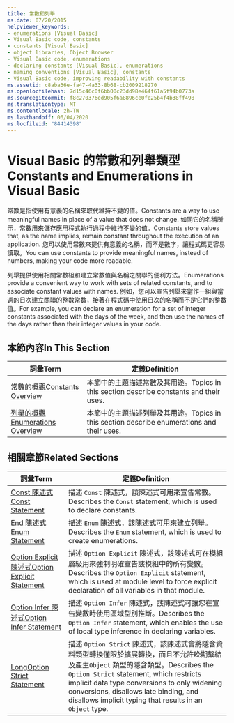 ```yaml
---
title: 常數和列舉
ms.date: 07/20/2015
helpviewer_keywords:
- enumerations [Visual Basic]
- Visual Basic code, constants
- constants [Visual Basic]
- object libraries, Object Browser
- Visual Basic code, enumerations
- declaring constants [Visual Basic], enumerations
- naming conventions [Visual Basic], constants
- Visual Basic code, improving readability with constants
ms.assetid: c8aba36e-fa47-4a33-8b68-cb2009218270
ms.openlocfilehash: 7d15c46c0f6bb00c23dd98e464f61a5f94b0773a
ms.sourcegitcommit: f8c270376ed905f6a8896ce0fe25b4f4b38ff498
ms.translationtype: MT
ms.contentlocale: zh-TW
ms.lasthandoff: 06/04/2020
ms.locfileid: "84414398"
---
```

# <a name="constants-and-enumerations-in-visual-basic"></a><span data-ttu-id="9c4ae-102">Visual Basic 的常數和列舉類型</span><span class="sxs-lookup"><span data-stu-id="9c4ae-102">Constants and Enumerations in Visual Basic</span></span>
<span data-ttu-id="9c4ae-103">常數是指使用有意義的名稱來取代維持不變的值。</span><span class="sxs-lookup"><span data-stu-id="9c4ae-103">Constants are a way to use meaningful names in place of a value that does not change.</span></span> <span data-ttu-id="9c4ae-104">如同它的名稱所示，常數用來儲存應用程式執行過程中維持不變的值。</span><span class="sxs-lookup"><span data-stu-id="9c4ae-104">Constants store values that, as the name implies, remain constant throughout the execution of an application.</span></span> <span data-ttu-id="9c4ae-105">您可以使用常數來提供有意義的名稱，而不是數字，讓程式碼更容易讀取。</span><span class="sxs-lookup"><span data-stu-id="9c4ae-105">You can use constants to provide meaningful names, instead of numbers, making your code more readable.</span></span>  
  
 <span data-ttu-id="9c4ae-106">列舉提供使用相關常數組和建立常數值與名稱之關聯的便利方法。</span><span class="sxs-lookup"><span data-stu-id="9c4ae-106">Enumerations provide a convenient way to work with sets of related constants, and to associate constant values with names.</span></span> <span data-ttu-id="9c4ae-107">例如，您可以宣告列舉來當作一組與當週的日次建立關聯的整數常數，接著在程式碼中使用日次的名稱而不是它們的整數值。</span><span class="sxs-lookup"><span data-stu-id="9c4ae-107">For example, you can declare an enumeration for a set of integer constants associated with the days of the week, and then use the names of the days rather than their integer values in your code.</span></span>  
  
## <a name="in-this-section"></a><span data-ttu-id="9c4ae-108">本節內容</span><span class="sxs-lookup"><span data-stu-id="9c4ae-108">In This Section</span></span>  
  
|<span data-ttu-id="9c4ae-109">詞彙</span><span class="sxs-lookup"><span data-stu-id="9c4ae-109">Term</span></span>|<span data-ttu-id="9c4ae-110">定義</span><span class="sxs-lookup"><span data-stu-id="9c4ae-110">Definition</span></span>|  
|---|---|  
|[<span data-ttu-id="9c4ae-111">常數的概觀</span><span class="sxs-lookup"><span data-stu-id="9c4ae-111">Constants Overview</span></span>](constants-overview.md)|<span data-ttu-id="9c4ae-112">本節中的主題描述常數及其用途。</span><span class="sxs-lookup"><span data-stu-id="9c4ae-112">Topics in this section describe constants and their uses.</span></span>|  
|[<span data-ttu-id="9c4ae-113">列舉的概觀</span><span class="sxs-lookup"><span data-stu-id="9c4ae-113">Enumerations Overview</span></span>](enumerations-overview.md)|<span data-ttu-id="9c4ae-114">本節中的主題描述列舉及其用途。</span><span class="sxs-lookup"><span data-stu-id="9c4ae-114">Topics in this section describe enumerations and their uses.</span></span>|  
  
## <a name="related-sections"></a><span data-ttu-id="9c4ae-115">相關章節</span><span class="sxs-lookup"><span data-stu-id="9c4ae-115">Related Sections</span></span>  
  
|<span data-ttu-id="9c4ae-116">詞彙</span><span class="sxs-lookup"><span data-stu-id="9c4ae-116">Term</span></span>|<span data-ttu-id="9c4ae-117">定義</span><span class="sxs-lookup"><span data-stu-id="9c4ae-117">Definition</span></span>|  
|---|---|  
|[<span data-ttu-id="9c4ae-118">Const 陳述式</span><span class="sxs-lookup"><span data-stu-id="9c4ae-118">Const Statement</span></span>](../../../language-reference/statements/const-statement.md)|<span data-ttu-id="9c4ae-119">描述 `Const` 陳述式，該陳述式可用來宣告常數。</span><span class="sxs-lookup"><span data-stu-id="9c4ae-119">Describes the `Const` statement, which is used to declare constants.</span></span>|  
|[<span data-ttu-id="9c4ae-120">End 陳述式</span><span class="sxs-lookup"><span data-stu-id="9c4ae-120">Enum Statement</span></span>](../../../language-reference/statements/enum-statement.md)|<span data-ttu-id="9c4ae-121">描述 `Enum` 陳述式，該陳述式可用來建立列舉。</span><span class="sxs-lookup"><span data-stu-id="9c4ae-121">Describes the `Enum` statement, which is used to create enumerations.</span></span>|  
|[<span data-ttu-id="9c4ae-122">Option Explicit 陳述式</span><span class="sxs-lookup"><span data-stu-id="9c4ae-122">Option Explicit Statement</span></span>](../../../language-reference/statements/option-explicit-statement.md)|<span data-ttu-id="9c4ae-123">描述 `Option Explicit` 陳述式，該陳述式可在模組層級用來強制明確宣告該模組中的所有變數。</span><span class="sxs-lookup"><span data-stu-id="9c4ae-123">Describes the `Option Explicit` statement, which is used at module level to force explicit declaration of all variables in that module.</span></span>|  
|[<span data-ttu-id="9c4ae-124">Option Infer 陳述式</span><span class="sxs-lookup"><span data-stu-id="9c4ae-124">Option Infer Statement</span></span>](../../../language-reference/statements/option-infer-statement.md)|<span data-ttu-id="9c4ae-125">描述 `Option Infer` 陳述式，該陳述式可讓您在宣告變數時使用區域型別推斷。</span><span class="sxs-lookup"><span data-stu-id="9c4ae-125">Describes the `Option Infer` statement, which enables the use of local type inference in declaring variables.</span></span>|  
|[<span data-ttu-id="9c4ae-126">Long</span><span class="sxs-lookup"><span data-stu-id="9c4ae-126">Option Strict Statement</span></span>](../../../language-reference/statements/option-strict-statement.md)|<span data-ttu-id="9c4ae-127">描述 `Option Strict` 陳述式，該陳述式會將隱含資料類型轉換僅限於擴展轉換，而且不允許晚期繫結及產生`Object` 類型的隱含類型。</span><span class="sxs-lookup"><span data-stu-id="9c4ae-127">Describes the `Option Strict` statement, which restricts implicit data type conversions to only widening conversions, disallows late binding, and disallows implicit typing that results in an `Object` type.</span></span>|
